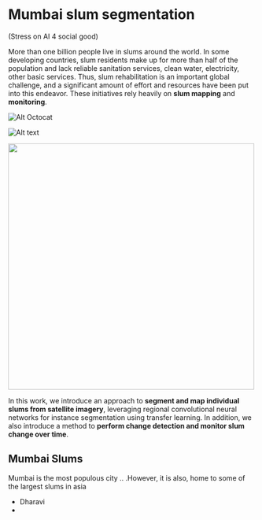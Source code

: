 # Mumbai slum segmentation

(Stress on AI 4 social good)

More than one billion people live in slums around the world. In some developing
countries, slum residents make up for more than half of the population and lack
reliable sanitation services, clean water, electricity, other basic services. Thus, slum
rehabilitation is an important global challenge, and a significant
amount of effort and resources have been put into this endeavor. These initiatives
rely heavily on **slum mapping** and **monitoring**.


![Alt Octocat](https://assets-cdn.github.com/images/icons/emoji/octocat.png)

![Alt text](https://github.com/cbsudux/Mumbai-slum-segmentation/blob/master/assets/images/intro.png)

<img src="https://github.com/cbsudux/Mumbai-slum-segmentation/blob/master/intro.jpg" width = "500">


In this work, we introduce an approach to **segment and map individual slums from
satellite imagery**, leveraging regional convolutional neural networks for instance
segmentation using transfer learning. In addition, we also introduce a method to
**perform change detection and monitor slum change over time**.


## Mumbai Slums

Mumbai is the most populous city .. .However, it is also, home to some of the largest slums in asia

- Dharavi
- 
